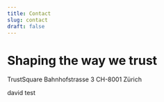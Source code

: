 ```yaml
---
title: Contact
slug: contact
draft: false
---
```


<!-- [home](/en/) -->

# Shaping the way we trust

TrustSquare
Bahnhofstrasse 3
CH-8001 Zürich

david test

<!-- [disclaimer](/disclaimer)
[404](/blub) -->
